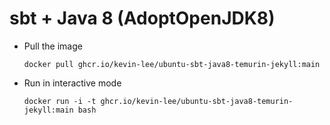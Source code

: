 # sbt + Java 8 (AdoptOpenJDK8)

* Pull the image
  ```
  docker pull ghcr.io/kevin-lee/ubuntu-sbt-java8-temurin-jekyll:main
  ```

* Run in interactive mode
  ```
  docker run -i -t ghcr.io/kevin-lee/ubuntu-sbt-java8-temurin-jekyll:main bash
  ```
